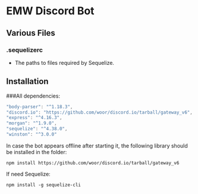 # EMW Discord Bot

## Various Files

### .sequelizerc
- The paths to files required by Sequelize.

## Installation
###All dependencies:
```js
"body-parser": "^1.18.3",
"discord.io": "https://github.com/woor/discord.io/tarball/gateway_v6",
"express": "^4.16.3",
"morgan": "^1.9.0",
"sequelize": "^4.38.0",
"winston": "^3.0.0"
```

In case the bot appears offline after starting it, the following library should be installed in the folder: 

```npm install https://github.com/woor/discord.io/tarball/gateway_v6```

If need Sequelize: 

```npm install -g sequelize-cli```

